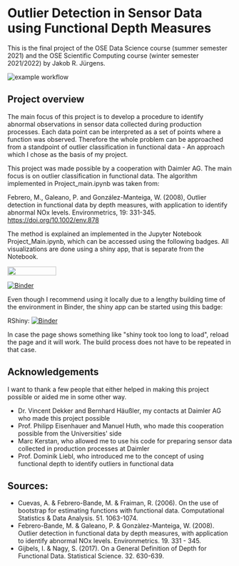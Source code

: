 # Outlier Detection in Sensor Data using Functional Depth Measures

This is the final project of the OSE Data Science course (summer semester 2021) and the OSE Scientific Computing course (winter semester 2021/2022) by Jakob R. Jürgens.

![example workflow](https://github.com/JakobJuergens/ose-data-science-course-projeect-JakobJuergens/actions/workflows/ci.yml/badge.svg)


## Project overview
The main focus of this project is to develop a procedure to identify abnormal observations in sensor data collected during production processes. Each data point can be interpreted as a set of points where a function was observed.
Therefore the whole problem can be approached from a standpoint of outlier classification in functional data - An approach which I chose as the basis of my project.

This project was made possible by a cooperation with Daimler AG. The main focus is on outlier classification in functional data.
The algorithm implemented in Project_main.ipynb was taken from: 

Febrero, M., Galeano, P. and González-Manteiga, W. (2008), Outlier detection in functional data by depth measures, with application to identify abnormal NOx levels. 
Environmetrics, 19: 331-345. https://doi.org/10.1002/env.878

The method is explained an implemented in the Jupyter Notebook Project_Main.ipynb, which can be accessed using the following badges. All visualizations are done using a shiny app, that is separate from the Notebook.

<a href="https://nbviewer.jupyter.org/github/JakobJuergens/ose-data-science-course-projeect-JakobJuergens/blob/master/Project_Main.ipynb"
   target="_parent">
   <img align="center"
  src="https://raw.githubusercontent.com/jupyter/design/master/logos/Badges/nbviewer_badge.png"
      width="109" height="20">
</a>

[![Binder](http://mybinder.org/badge_logo.svg)](https://mybinder.org/v2/gh/JakobJuergens/ose-data-science-course-projeect-JakobJuergens/main?filepath=Project_Main.ipynb)

Even though I recommend using it locally due to a lengthy building time of the environment in Binder, the shiny app can be started using this badge:

RShiny: [![Binder](http://mybinder.org/badge_logo.svg)](https://mybinder.org/v2/gh/JakobJuergens/ose-data-science-course-projeect-JakobJuergens/main?urlpath=shiny/)

In case the page shows something like "shiny took too long to load", reload the page and it will work. The build process does not have to be repeated in that case.

## Acknowledgements
I want to thank a few people that either helped in making this project possible or aided me in some other way.
* Dr. Vincent Dekker and Bernhard Häußler, my contacts at Daimler AG who made this project possible
* Prof. Philipp Eisenhauer and Manuel Huth, who made this cooperation possible from the Universities' side
* Marc Kerstan, who allowed me to use his code for preparing sensor data collected in production processes at Daimler
* Prof. Dominik Liebl, who introduced me to the concept of using functional depth to identify outliers in functional data

## Sources:

* Cuevas, A. & Febrero-Bande, M. & Fraiman, R. (2006). On the use of bootstrap for estimating functions with functional data. Computational Statistics & Data Analysis. 51. 1063-1074.
* Febrero-Bande, M. & Galeano, P. & Gonzàlez-Manteiga, W. (2008). Outlier detection in functional data by depth measures, with application to identify abnormal NOx levels. Environmetrics. 19. 331 - 345.
* Gijbels, I. & Nagy, S. (2017). On a General Definition of Depth for Functional Data. Statistical Science. 32. 630-639.

